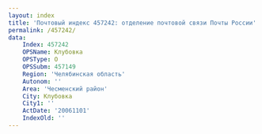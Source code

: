 ```yaml
---
layout: index
title: 'Почтовый индекс 457242: отделение почтовой связи Почты России'
permalink: /457242/
data:
    Index: 457242
    OPSName: Клубовка
    OPSType: О
    OPSSubm: 457149
    Region: 'Челябинская область'
    Autonom: ''
    Area: 'Чесменский район'
    City: Клубовка
    City1: ''
    ActDate: '20061101'
    IndexOld: ''
---
```

